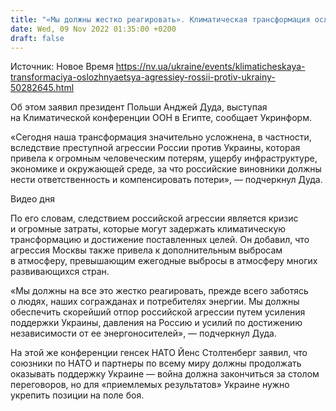 ```yaml
---
title: "«Мы должны жестко реагировать». Климатическая трансформация осложняется агрессией России против Украины — Дуда"
date: Wed, 09 Nov 2022 01:35:00 +0200
draft: false
---
```

Источник: Новое Время https://nv.ua/ukraine/events/klimaticheskaya-transformaciya-oslozhnyaetsya-agressiey-rossii-protiv-ukrainy-50282645.html


 Об этом заявил президент Польши Анджей Дуда, выступая на Климатической конференции ООН в Египте, сообщает Укринформ.

«Сегодня наша трансформация значительно усложнена, в частности, вследствие преступной агрессии России против Украины, которая привела к огромным человеческим потерям, ущербу инфраструктуре, экономике и окружающей среде, за что российские виновники должны нести ответственность и компенсировать потери», — подчеркнул Дуда.

 Видео дня   

По его словам, следствием российской агрессии является кризис и огромные затраты, которые могут задержать климатическую трансформацию и достижение поставленных целей. Он добавил, что агрессия Москвы также привела к дополнительным выбросам в атмосферу, превышающим ежегодные выбросы в атмосферу многих развивающихся стран.

«Мы должны на все это жестко реагировать, прежде всего заботясь о людях, наших согражданах и потребителях энергии. Мы должны обеспечить скорейший отпор российской агрессии путем усиления поддержки Украины, давления на Россию и усилий по достижению независимости от ее энергоносителей», — подчеркнул Дуда.

На этой же конференции генсек НАТО Йенс Столтенберг заявил, что союзники по НАТО и партнеры по всему миру должны продолжать оказывать поддержку Украине — война должна закончиться за столом переговоров, но для «приемлемых результатов» Украине нужно укрепить позиции на поле боя.
